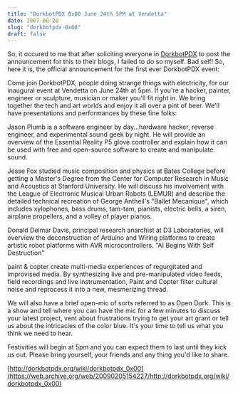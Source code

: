 ```yaml
---
title: "DorkbotPDX 0x00 June 24th 5PM at Vendetta"
date: 2007-06-20
slug: "dorkbotpdx-0x00"
draft: false
---
```


So, it occured to me that after soliciting everyone in [DorkbotPDX](https://dorkbotpdx.org/) to post the announcement for this to their blogs, I failed to do so myself. Bad self! So, here it is, the official announcement for the first ever DorkbotPDX event:

Come join DorkbotPDX, people doing strange things with electricity, for our inaugural event at Vendetta on June 24th at 5pm. If you're a hacker, painter, engineer or sculpture, musician or maker you'll fit right in. We bring together the tech and art worlds and enjoy it all over a pint of beer. We'll have presentations and performances by these fine folks:

Jason Plumb is a software engineer by day...hardware hacker, reverse engineer, and experimental sound geek by night. He will provide an overview of the Essential Reality P5 glove controller and explain how it can be used with free and open-source software to create and manipulate sound.

Jesse Fox studied music composition and physics at Bates College before getting a Master's Degree from the Center for Computer Research in Music and Acoustics at Stanford University. He will discuss his involvement with the League of Electronic Musical Urban Robots (LEMUR) and describe the detailed technical recreation of George Antheil's "Ballet Mecanique", which includes xylophones, bass drums, tam-tam, pianists, electric bells, a siren, airplane propellers, and a volley of player pianos.

Donald Delmar Davis, principal research anarchist at D3 Laboratories, will overview the deconstruction of Arduino and Wiring platforms to create artistic robot platforms with AVR microcontrollers. "AI Begins With Self Destruction"

paint & copter create multi-media experiences of regurgitated and improvised media. By synthesizing live and pre-manipulated video feeds, field recordings and live instrumentation, Paint and Copter filter cultural noise and reprocess it into a new, mesmerizing thread.

We will also have a brief open-mic of sorts referred to as Open Dork. This is a show and tell where you can have the mic for a few minutes to discuss your latest project, vent about frustrations trying to get your art grant or tell us about the intricacies of the color blue. It's your time to tell us what you think we need to hear.

Festivities will begin at 5pm and you can expect them to last until they kick us out. Please bring yourself, your friends and any thing you'd like to share.

[http://dorkbotpdx.org/wiki/dorkbotpdx_0x00](https://web.archive.org/web/20090205154227/http://dorkbotpdx.org/wiki/dorkbotpdx_0x00)
